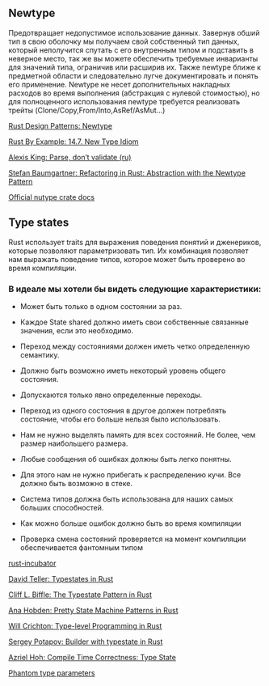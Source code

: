## Newtype

Предотвращает недопустимое использование данных.
Завернув обший тип в свою оболочку мы получаем свой собственный тип данных,
который неполучится спутать с его внутренным типом и подставить в неверное место,
так же вы можете обеспечить требуемые инварианты для значений типа, ограничив или расширив их.
Также newtype ближе к предметной области и следовательно лугче документировать и понять его применение.
Newtype не несет дополнительных накладных расходов во время выполнения (абстракция с нулевой стоимостью),
но для полноценного использования newtype требуется реализовать трейты (Clone/Copy,From/Into,AsRef​​/AsMut...)

[Rust Design Patterns: Newtype](https://rust-unofficial.github.io/patterns/patterns/behavioural/newtype.html)

[Rust By Example: 14.7. New Type Idiom](https://doc.rust-lang.org/rust-by-example/generics/new_types.html)

[Alexis King: Parse, don’t validate (ru)](https://lexi-lambda.github.io/blog/2019/11/05/parse-don-t-validate)

[Stefan Baumgartner: Refactoring in Rust: Abstraction with the Newtype Pattern](https://fettblog.eu/refactoring-rust-abstraction-newtype)

[Official nutype crate docs](https://docs.rs/nutype)

## Type states

Rust использует traits для выражения поведения понятий и дженериков, которые позволяют параметризовать тип. 
Их комбинация позволяет нам выражать поведение типов, которое может быть проверено во время компиляции. 

### В идеале мы хотели бы видеть следующие характеристики:

- Может быть только в одном состоянии за раз.

- Каждое State shared должно иметь свои собственные связанные значения, если это необходимо.

- Переход между состояниями должен иметь четко определенную семантику.

- Должно быть возможно иметь некоторый уровень общего состояния.

- Допускаются только явно определенные переходы.

- Переход из одного состояния в другое должен потреблять состояние, чтобы его больше нельзя было использовать.

- Нам не нужно выделять память для всех состояний. Не более, чем размер наибольшего размера.

- Любые сообщения об ошибках должны быть легко понятны.

- Для этого нам не нужно прибегать к распределению кучи. Все должно быть возможно в стеке.

- Система типов должна быть использована для наших самых больших способностей.

- Как можно больше ошибок должно быть во время компиляции 

- Проверка смена состояний проверяется на момент компиляции обеспечивается фантомным типом <T>

[rust-incubator](https://github.com/instrumentisto/rust-incubator/tree/main/2_idioms/2_1_type_safety)

[David Teller: Typestates in Rust](https://yoric.github.io/post/rust-typestate)

[Cliff L. Biffle: The Typestate Pattern in Rust](https://cliffle.com/blog/rust-typestate)

[Ana Hobden: Pretty State Machine Patterns in Rust](https://hoverbear.org/2016/10/12/rust-state-machine-pattern)

[Will Crichton: Type-level Programming in Rust](https://willcrichton.net/notes/type-level-programming)

[Sergey Potapov: Builder with typestate in Rust](https://www.greyblake.com/blog/builder-with-typestate-in-rust)

[Azriel Hoh: Compile Time Correctness: Type State](https://peace.mk/blog/compile-time-correctness-type-state)

[Phantom type parameters](https://doc.rust-lang.org/stable/rust-by-example/generics/phantom.html)